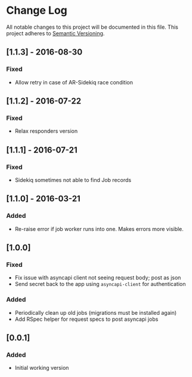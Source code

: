 # Change Log
All notable changes to this project will be documented in this file.
This project adheres to [Semantic Versioning](http://semver.org/).

## [1.1.3] - 2016-08-30
### Fixed
- Allow retry in case of AR-Sidekiq race condition

## [1.1.2] - 2016-07-22
### Fixed
- Relax responders version

## [1.1.1] - 2016-07-21
### Fixed
- Sidekiq sometimes not able to find Job records

## [1.1.0] - 2016-03-21
### Added
- Re-raise error if job worker runs into one. Makes errors more visible.

## [1.0.0]
### Fixed
- Fix issue with asyncapi client not seeing request body; post as json
- Send secret back to the app using `asyncapi-client` for authentication

### Added
- Periodically clean up old jobs (migrations must be installed again)
- Add RSpec helper for request specs to post asyncapi jobs

## [0.0.1]
### Added
- Initial working version
